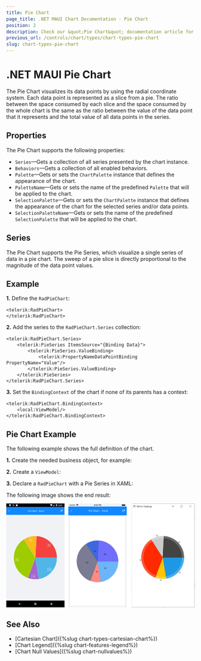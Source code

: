 ```yaml
---
title: Pie Chart
page_title: .NET MAUI Chart Documentation - Pie Chart
position: 2
description: Check our &quot;Pie Chart&quot; documentation article for Telerik Chart for .NET MAUI
previous_url: /controls/chart/types/chart-types-pie-chart
slug: chart-types-pie-chart
---
```


# .NET MAUI Pie Chart

The Pie Chart visualizes its data points by using the radial coordinate system. Each data point is represented as a slice from a pie. The ratio between the space consumed by each slice and the space consumed by the whole chart is the same as the ratio between the value of the data point that it represents and the total value of all data points in the series.

## Properties

The Pie Chart supports the following properties:

* `Series`&mdash;Gets a collection of all series presented by the chart instance.
* `Behaviors`&mdash;Gets a collection of all enabled behaviors.
* `Palette`&mdash;Gets or sets the `ChartPalette` instance that defines the appearance of the chart.
* `PaletteName`&mdash;Gets or sets the name of the predefined `Palette` that will be applied to the chart.
* `SelectionPalette`&mdash;Gets or sets the `ChartPalette` instance that defines the appearance of the chart for the selected series and/or data points.
* `SelectionPaletteName`&mdash;Gets or sets the name of the predefined `SelectionPalette` that will be applied to the chart.

## Series

The Pie Chart supports the Pie Series, which visualize a single series of data in a pie chart. The sweep of a pie slice is directly proportional to the magnitude of the data point values.

## Example

**1.** Define the `RadPieChart`:  

```XAML
<telerik:RadPieChart>
</telerik:RadPieChart>
```

**2.** Add the series to the `RadPieChart.Series` collection:

```XAML
<telerik:RadPieChart.Series>
	<telerik:PieSeries ItemsSource="{Binding Data}">
		<telerik:PieSeries.ValueBinding>
			<telerik:PropertyNameDataPointBinding PropertyName="Value"/>
		</telerik:PieSeries.ValueBinding>
	</telerik:PieSeries>
</telerik:RadPieChart.Series>
```

**3.** Set the `BindingContext` of the chart if none of its parents has a context:

```XAML
<telerik:RadPieChart.BindingContext>
	<local:ViewModel/>
</telerik:RadPieChart.BindingContext>
```

## Pie Chart Example

The following example shows the full definition of the chart.

**1.** Create the needed business object, for example:

<snippet id='categorical-data-model' />

**2.** Create a `ViewModel`:

<snippet id='chart-piechart-view-model' />

**3.** Declare a `RadPieChart` with a Pie Series in XAML:

<snippet id='chart-piechart-xaml' />

The following image shows the end result:

![Pie Chart](images/pie-chart-example.png)

## See Also

- [Cartesian Chart]({%slug chart-types-cartesian-chart%})
- [Chart Legend]({%slug chart-features-legend%})
- [Chart Null Values]({%slug chart-nullvalues%})
